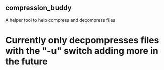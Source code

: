 ## compression_buddy
A helper tool to help compress and decompress files

# Currently only decpompresses files with the "-u" switch adding more in the future
